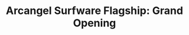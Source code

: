 ---
ee_id: '4506'
site: '1'
type: '5'
title: 'Arcangel Surfware Flagship: Grand Opening'
url: arcangel-surfware-flagship-grand-opening
year: '2017'
venue: Arcangel Surfware Flagship, Stavanger
pitch: "... this one was out of the blue, but opened a flagship store for Arcangel
  Surfware on the out-skirts of Stavanger Norway (where I live). Oh yah, we also showed
  art, and started with Burt Barr’s CLASSIC, Watching The Paint Dry, Red. The flagship
  wz the EXCLUSIVE POS for Arcangel Surfware during that time (we discarded our web
  shop) &amp; open 4 2 years every Saturday 12-1500. "
ps:
imgs: flagship-2017-062-web-ih--swyH.jpg,flagship-2017-062-web-jih--1ezT.jpg,flagship-2017-062-web-jih--4K55.jpg,flagship-2017-062-web-jih--4tEb.jpg,flagship-2017-062-web-jih--5SId.jpg,flagship-2017-062-web-jih--7NlM.jpg,flagship-2017-062-web-jih--8Fus.jpg,flagship-2017-062-web-jih--8OqJ.jpg,flagship-2017-062-web-jih--92sM.jpg,flagship-2017-062-web-jih--bLvE.jpg,flagship-2017-062-web-jih--bv4j.jpg,flagship-2017-062-web-jih--D2wl.jpg,flagship-2017-062-web-jih--bWMd.jpg,flagship-2017-062-web-jih--d87z.jpg,flagship-2017-062-web-jih--dEnO.jpg,flagship-2017-062-web-jih--Ekfd.jpg,flagship-2017-062-web-jih--eObU.jpg,flagship-2017-062-web-jih--eyjz.jpg,flagship-2017-062-web-jih--hjqV.jpg,flagship-2017-062-web-jih--IXr5.jpg,flagship-2017-062-web-jih--Kq09.jpg,flagship-2017-062-web-jih--LP9f.jpg,flagship-2017-062-web-jih--m4dl.jpg,flagship-2017-062-web-jih--nQnB.jpg,flagship-2017-062-web-jih--ooB1.jpg,flagship-2017-062-web-jih--OsgQ.jpg,flagship-2017-062-web-jih--qVgr.jpg,flagship-2017-062-web-jih--rrqI.jpg,flagship-2017-062-web-jih--TLmn.jpg,flagship-2017-062-web-jih--uuVY.jpg,flagship-2017-062-web-jih--WDHS.jpg,flagship-2017-062-web-jih--yd3i.jpg,flagship-2017-062-web-jih--YIGx.jpg,flagship-2017-062-web-jih--YsOT.jpg
things: "[4111] [2013-117-the-source-desktop-wireform] 2013-117 The Source Issue 1
  Desktop Wireform (SRF-014),[4112] [2013-133-the-source-issue-3-i-shot-andy-warhol]
  2013 133 The Source Issue 3 I Shot Andy Warhol (SRF-016),[4113] [2013-168-the-source-issue-4-on-and-on]
  2013-168 The Source Issue 4 On and On  (SRF-017),[4114] [2013-138-the-source-pizza-party]
  2013 138 The Source Issue 2 Pizza Party (SRF-015),[4138] [2013-115-24-Dances-For-The-Electric-Piano]
  2013-015 24 Dances For The Electric Piano (SRF-001),[4211] [2013-136-the-source-issue-5-space-invader]
  2013-136 The Source Issue 5 Space Invader  (SRF-20),[4213] [2013-137-the-source-hello-world-pen-plotter]
  2013-137 The Source Issue 6  Hello World Pen Plotter (SRF-22),[4214] [2013-140-the-source-issue-7-dooogle]
  2013-140 The Source Issue 7 Dooogle  (SRF-23),[4215] [2013-134-the-source-issue-8-six-sixty-six]
  2013-134 The Source Issue 8 Six Sixty Six  (SRF-24),[4297] [2015-159-fuck-negativity-sweatpants-srf-027]
  2015-159 Fuck Negativity Sweatpants (SRF-027),[4298] [2015-158-fuck-negativity-hoodie-srf-026]
  2015-158 Fuck Negativity Hoodie (SRF-026),[4299] [2015-157-fuck-negativity-t-shirt-srf-025]
  2015-157 Fuck Negativity T-Shirt (SRF-025),[4305] [2015-164-fuck-negativity-slides-srf-032]
  2015-164 Fuck Negativity Slides (SRF-032),[4306] [2015-162-fuck-negativity-dog-tags-srf-030]
  2015-162 Fuck Negativity Dog Tags (SRF-030),[4366] [2016-077-fuck-negativity-white-sweatpants]
  2016-077 Fuck Negativity Sweatpants,[4367] [2016-078-fuck-negativity-white-hoodie-srf-035]
  2016-078 Fuck Negativity White Hoodie (SRF-035),[4368] [2016-079-fuck-negativity-white-t-shirt-srf-034]
  2016-079 Fuck Negativity White T-Shirt (SRF-034),[4378] [2016-061-the-source-digest-srf-038]
  2016-061 The Source Digest (SRF-038),[4409] [2013-141-the-source-issue-10-what-a-misunderstanding]
  2013-141 The Source  Issue #10: What a misunderstanding!,[4410] [2013-144-the-source-issue-9-colors-personal-edition]
  2013-144 The Source Issue #9: Colors Personal Edition"
layout: shows
---